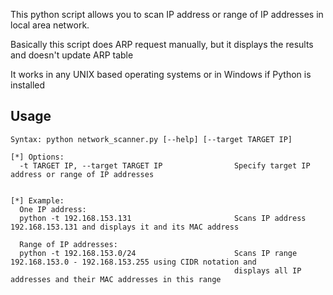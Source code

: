 This python script allows you to scan IP address or range of IP addresses in local area network. 

Basically this script does ARP request manually, but it displays the results and doesn't update ARP table

It works in any UNIX based operating systems or in Windows if Python is installed

## Usage

```
Syntax: python network_scanner.py [--help] [--target TARGET IP]

[*] Options:
  -t TARGET IP, --target TARGET IP                Specify target IP address or range of IP addresses


[*] Example:
  One IP address:
  python -t 192.168.153.131                       Scans IP address 192.168.153.131 and displays it and its MAC address
  
  Range of IP addresses:
  python -t 192.168.153.0/24                      Scans IP range 192.168.153.0 - 192.168.153.255 using CIDR notation and  
                                                  displays all IP addresses and their MAC addresses in this range

```
